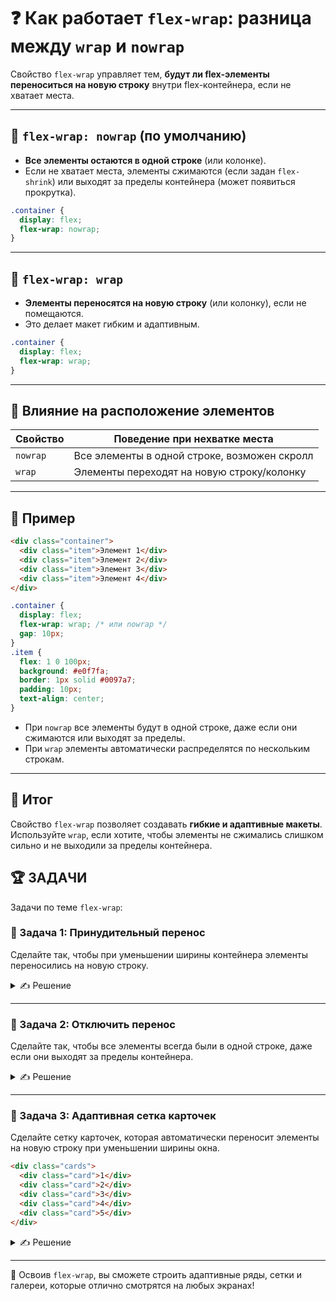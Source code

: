 # ❓ Как работает `flex-wrap`: разница между `wrap` и `nowrap`

Свойство `flex-wrap` управляет тем, **будут ли flex-элементы переноситься на новую строку** внутри flex-контейнера, если не хватает места.

---

## 🔹 `flex-wrap: nowrap` (по умолчанию)
- **Все элементы остаются в одной строке** (или колонке).
- Если не хватает места, элементы сжимаются (если задан `flex-shrink`) или выходят за пределы контейнера (может появиться прокрутка).

```css
.container {
  display: flex;
  flex-wrap: nowrap;
}
```

---

## 🔹 `flex-wrap: wrap`
- **Элементы переносятся на новую строку** (или колонку), если не помещаются.
- Это делает макет гибким и адаптивным.

```css
.container {
  display: flex;
  flex-wrap: wrap;
}
```

---

## 🔹 Влияние на расположение элементов

| Свойство         | Поведение при нехватке места                |
|------------------|---------------------------------------------|
| `nowrap`         | Все элементы в одной строке, возможен скролл|
| `wrap`           | Элементы переходят на новую строку/колонку  |

---

## 🔹 Пример

```html
<div class="container">
  <div class="item">Элемент 1</div>
  <div class="item">Элемент 2</div>
  <div class="item">Элемент 3</div>
  <div class="item">Элемент 4</div>
</div>
```

```css
.container {
  display: flex;
  flex-wrap: wrap; /* или nowrap */
  gap: 10px;
}
.item {
  flex: 1 0 100px;
  background: #e0f7fa;
  border: 1px solid #0097a7;
  padding: 10px;
  text-align: center;
}
```

- При `nowrap` все элементы будут в одной строке, даже если они сжимаются или выходят за пределы.
- При `wrap` элементы автоматически распределятся по нескольким строкам.

---

## 🎯 Итог

Свойство `flex-wrap` позволяет создавать **гибкие и адаптивные макеты**. Используйте `wrap`, если хотите, чтобы элементы не сжимались слишком сильно и не выходили за пределы контейнера.

## 🏆 ЗАДАЧИ

Задачи по теме `flex-wrap`:

### 📌 Задача 1: Принудительный перенос
Сделайте так, чтобы при уменьшении ширины контейнера элементы переносились на новую строку.

<details>
<summary>✍ Решение</summary>

```css
.container {
  display: flex;
  flex-wrap: wrap;
}
```

</details>

---

### 📌 Задача 2: Отключить перенос
Сделайте так, чтобы все элементы всегда были в одной строке, даже если они выходят за пределы контейнера.

<details>
<summary>✍ Решение</summary>

```css
.container {
  display: flex;
  flex-wrap: nowrap;
}
```

</details>

---

### 📌 Задача 3: Адаптивная сетка карточек
Сделайте сетку карточек, которая автоматически переносит элементы на новую строку при уменьшении ширины окна.

```html
<div class="cards">
  <div class="card">1</div>
  <div class="card">2</div>
  <div class="card">3</div>
  <div class="card">4</div>
  <div class="card">5</div>
</div>
```
<details>
<summary>✍ Решение</summary>

```css
.cards {
  display: flex;
  flex-wrap: wrap;
  gap: 12px;
}
.card {
  flex: 1 0 180px;
  background: #fffde7;
  border: 1px solid #fbc02d;
  padding: 20px;
  text-align: center;
  border-radius: 8px;
}
```

</details>

---

🎉 Освоив `flex-wrap`, вы сможете строить адаптивные ряды, сетки и галереи, которые отлично смотрятся на любых экранах! 